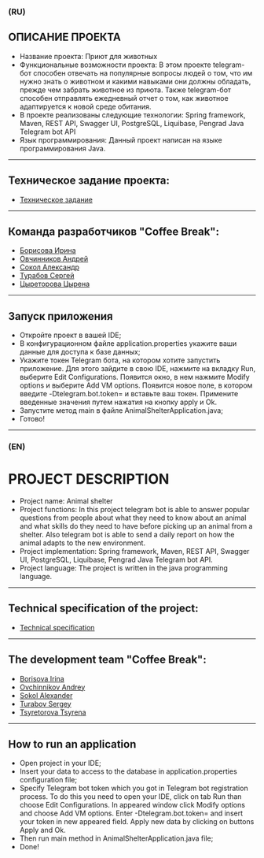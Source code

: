 ### (RU)
## ОПИСАНИЕ ПРОЕКТА
* Название проекта: Приют для животных
* Функциональные возможности проекта: В этом проекте telegram-бот способен отвечать на популярные вопросы людей о том, что им нужно знать о животном и какими навыками они должны обладать, прежде чем забрать животное из приюта. Также telegram-бот способен отправлять ежедневный отчет о том, как животное адаптируется к новой среде обитания.
* В проекте реализованы следующие технологии: Spring framework, Maven, REST API, Swagger UI, PostgreSQL, Liquibase, Pengrad Java Telegram bot API
* Язык программирования: Данный проект написан на языке программирования Java.

 ------

## Техническое задание проекта:

- [Техническое задание](https://skyengpublic.notion.site/47bcac1b049f4af6b351e2ab5d05afb4)

 ------

## Команда разработчиков "Coffee Break":

- [Борисова Ирина](https://github.com/Qwaieare)
- [Овчинников Андрей](https://github.com/andrydo2009)
- [Сокол Александр](https://github.com/porovoz)
- [Турабов Сергей](https://github.com/sergeyTrbv)
- [Цыреторова Цырена](https://github.com/Tsyrena24)

 ------

## Запуск приложения
- Откройте проект в вашей IDE;
- В конфигурационном файле application.properties укажите ваши данные для доступа к базе данных;
- Укажите токен Telegram бота, на котором хотите запустить приложение. 
Для этого зайдите в свою IDE, нажмите на вкладку Run, выберите Edit Configurations.
Появится окно, в нем нажмите Modify options и выберите Add VM options.
Появится новое поле, в котором введите -Dtelegram.bot.token= и вставьте ваш токен.
Примените введенные значения путем нажатия на кнопку apply и Ok.
- Запустите метод main в файле AnimalShelterApplication.java;
- Готово!

 ------

### (EN)
# PROJECT DESCRIPTION
* Project name: Animal shelter
* Project functions: In this project telegram bot is able to answer popular questions from people about what they need to know about an animal and what skills do they need to have before picking up an animal from a shelter. Also telegram bot is able to send a daily report on how the animal adapts to the new environment.
* Project implementation: Spring framework, Maven, REST API, Swagger UI, PostgreSQL, Liquibase, Pengrad Java Telegram bot API.
* Project language: The project is written in the java programming language.

 ------

## Technical specification of the project:
- [Technical specification]( https://skyengpublic.notion.site/47bcac1b049f4af6b351e2ab5d05afb4)

 ------

## The development team "Coffee Break":

- [Borisova Irina](https://github.com/Qwaieare)
- [Ovchinnikov Andrey](https://github.com/andrydo2009)
- [Sokol Alexander](https://github.com/porovoz)
- [Turabov Sergey](https://github.com/sergeyTrbv)
- [Tsyretorova Tsyrena](https://github.com/Tsyrena24)
 
------

## How to run an application
- Open project in your IDE;
- Insert your data to access to the database in application.properties configuration file;
- Specify Telegram bot token which you got in Telegram bot registration process.
  To do this you need to open your IDE, click on tab Run than choose Edit Configurations.
  In appeared window click Modify options and choose Add VM options.
  Enter -Dtelegram.bot.token= and insert your token in new appeared field.
  Apply new data by clicking on buttons Apply and Ok.
- Then run main method in AnimalShelterApplication.java file;
- Done!